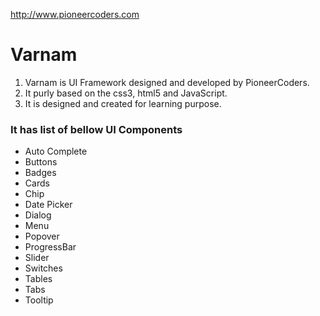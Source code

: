 http://www.pioneercoders.com

# Varnam
1. Varnam is UI Framework designed and developed by PioneerCoders.
2. It purly based on the css3, html5 and JavaScript.
3. It is designed and created for learning purpose.

### It has list of bellow UI Components
* Auto Complete
* Buttons
* Badges
* Cards
* Chip
* Date Picker
* Dialog
* Menu
* Popover
* ProgressBar
* Slider
* Switches
* Tables
* Tabs
* Tooltip
  
